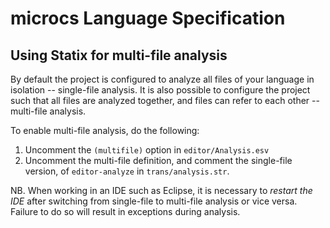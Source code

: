 # microcs Language Specification

## Using Statix for multi-file analysis

By default the project is configured to analyze all files of your language in
isolation -- single-file analysis. It is also possible to configure the project
such that all files are analyzed together, and files can refer to each other --
multi-file analysis.

To enable multi-file analysis, do the following:
1. Uncomment the `(multifile)` option in `editor/Analysis.esv`
2. Uncomment the multi-file definition, and comment the single-file version, of
   `editor-analyze` in `trans/analysis.str`.

NB. When working in an IDE such as Eclipse, it is necessary to _restart the IDE_
after switching from single-file to multi-file analysis or vice versa. Failure to
do so will result in exceptions during analysis.

